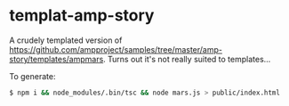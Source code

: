 # templat-amp-story

A crudely templated version of <https://github.com/ampproject/samples/tree/master/amp-story/templates/ampmars>. Turns out it's not really suited to templates…

To generate:

```sh
$ npm i && node_modules/.bin/tsc && node mars.js > public/index.html
```
